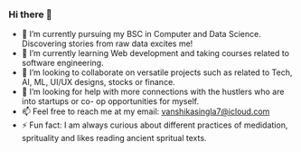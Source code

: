 ### Hi there 👋
- 🔭 I’m currently pursuing my BSC in Computer and Data Science. Discovering stories from raw data excites me!
- 🌱 I’m currently learning Web development and taking courses related to software engineering. 
- 👯 I’m looking to collaborate on versatile projects such as related to Tech, AI, ML, UI/UX designs, stocks or finance. 
- 🤔 I’m looking for help with more connections with the hustlers who are into startups or co- op opportunities for myself.
- 📫 Feel free to reach me at my email: vanshikasingla7@icloud.com
- ⚡ Fun fact: I am always curious about different practices of medidation, sprituality and likes reading ancient spritual texts. 

<!--
**PaintedW0lf/PaintedW0lf** is a ✨ _special_ ✨ repository because its `README.md` (this file) appears on your GitHub profile.


- 🔭 I’m currently pursuing my BSC in Computer and Data Science. Discovering stories from raw data excites me!
- 🌱 I’m currently learning Web development and taking courses related to software engineering. 
- 👯 I’m looking to collaborate on versatile projects such as related to Tech, AI, ML, UI/UX designs , stocks, finance 
- 🤔 I’m looking for help with more connections with the hustlers who are into startups or co- op opportunities for myself.
- 📫 How to reach me: vanshikasingla7@icloud.com
- ⚡ Fun fact: I love learning about different practices of medidation, sprituality and likes reading some of the old ancient texts. 
-->
